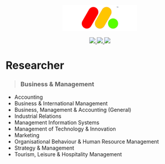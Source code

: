 <p align="center" >
	<a href="https://github.com/shuzijianzao/Spiral3D/blob/master/Picture/spirallogo"><img src="https://github.com/shuzijianzao/Spiral3D/blob/master/Picture/SHUZIJIANZAO.png" alt="Researcher" width="200"></a>
</p>
<p align="center">
	<a href="https://github.com/shuzijianzao/Spiral3D">
		<img src="https://img.shields.io/github/stars/badges/shields.svg?label=Stars&style=social">
	</a>
	<a href="https://discord.gg/7NT7gRT">
		<img src="https://img.shields.io/discord/#2301.svg">
	</a>
	<a href="https://www.paypal.me/SZJZ">
		<img src="https://img.shields.io/badge/$-donate-ff69b4.svg?maxAge=2592000&amp;style=flat">
	</a>
</p>

# Researcher

>### Business & Management
* Accounting
* Business & International Management
* Business, Management & Accounting (General)
* Industrial Relations
* Management Information Systems
* Management of Technology & Innovation
* Marketing
* Organisational Behaviour & Human Resource Management
* Strategy & Management
* Tourism, Leisure & Hospitality Management
